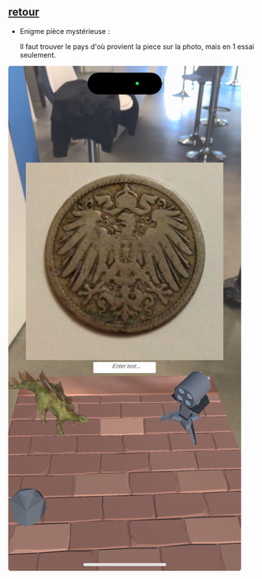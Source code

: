 ## [retour](/Ressources/Enigmes.md)

- Enigme pièce mystérieuse :
  
  Il faut trouver le pays d'où provient la piece sur la photo, mais en 1 essai seulement.

![](/Images/piece.jpeg)
